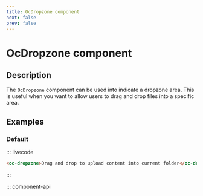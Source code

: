 ```yaml
---
title: OcDropzone component
next: false
prev: false
---
```


# OcDropzone component

## Description

The `OcDropzone` component can be used into indicate a dropzone area. This is useful when you want to allow users to drag and drop files into a specific area.

## Examples

### Default

::: livecode

```html
<oc-dropzone>Drag and drop to upload content into current folder</oc-dropzone>
```

:::

::: component-api
